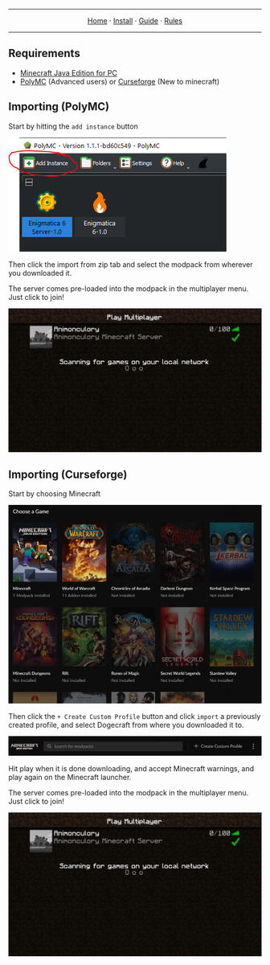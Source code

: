 
---

<p align="center">
  <a href="README.md">Home</a> ·
  <a href="INSTALL.md">Install</a> ·
  <a href="GUIDE.md">Guide</a> ·
  <a href="RULES.md">Rules</a> 
</p>

---

## Requirements
* [Minecraft Java Edition for PC](https://www.minecraft.net/en-us/store/minecraft-java-edition)
* [PolyMC](https://polymc.org/) (Advanced users) or [Curseforge](https://download.curseforge.com/) (New to minecraft)

## Importing (PolyMC)

Start by hitting the `add instance` button

![Add](https://raw.githubusercontent.com/The-Animonculory/DogeCraft/main/images/addinstance.PNG)

Then click the import from zip tab and select the modpack from wherever you downloaded it.

The server comes pre-loaded into the modpack in the multiplayer menu. Just click to join!

![Add 3](https://raw.githubusercontent.com/The-Animonculory/DogeCraft/main/images/install3.png)

## Importing (Curseforge)

Start by choosing Minecraft

![Minecraft](https://raw.githubusercontent.com/The-Animonculory/DogeCraft/main/images/curse1.PNG)

Then click the `+ Create Custom Profile` button and click `import` a previously created profile, and select Dogecraft from where you downloaded it to.

![customprofile](https://raw.githubusercontent.com/The-Animonculory/DogeCraft/main/images/curse2.PNG)

Hit play when it is done downloading, and accept Minecraft warnings, and play again on the Minecraft launcher.

The server comes pre-loaded into the modpack in the multiplayer menu. Just click to join!

![Add 3](https://raw.githubusercontent.com/The-Animonculory/DogeCraft/main/images/install3.png)
